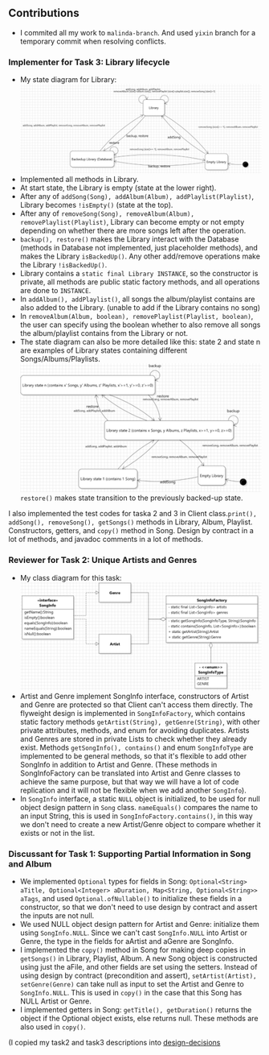 ## Contributions
- I commited all my work to `malinda-branch`. And used `yixin` branch for a temporary commit when resolving conflicts.

### Implementer for Task 3: Library lifecycle
- My state diagram for Library:
![library-state-diagram](./images/library-state.png)
- Implemented all methods in Library. 
- At start state, the Library is empty (state at the lower right).
- After any of `addSong(Song), addAlbum(Album), addPlaylist(Playlist)`, Library becomes `!isEmpty()` (state at the top).
- After any of `removeSong(Song), removeAlbum(Album), removePlaylist(Playlist)`, Library can become empty or not empty depending on whether there are more songs left after the operation.
- `backup(), restore()` makes the Library interact with the Database (methods in Database not implemented, just placeholder methods), and makes the Library `isBackedUp()`. Any other add/remove operations make the Library `!isBackedUp()`.
- Library contains a `static final Library INSTANCE`, so the constructor is private, all methods are public static factory methods, and all operations are done to `INSTANCE`.
- In `addAlbum(), addPlaylist()`, all songs the album/playlist contains are also added to the Library. (unable to add if the Library contains no song)
- In `removeAlbum(Album, boolean), removePlaylist(Playlist, boolean)`, the user can specify using the boolean whether to also remove all songs the album/playlist contains from the Library or not.
- The state diagram can also be more detailed like this: state 2 and state n are examples of Library states containing different Songs/Albums/Playlists.
![library-state-diagram-2](./images/library-state-2.png)
`restore()` makes state transition to the previously backed-up state.

I also implemented the test codes for taska 2 and 3 in Client class.`print(), addSong(), removeSong(), getSongs()` methods in Library, Album, Playlist. Constructors, getters, and `copy()` method in Song. Design by contract in a lot of methods, and javadoc comments in a lot of methods.


### Reviewer for Task 2: Unique Artists and Genres
- My class diagram for this task:
![artist-genre](./images/artist-genre.png)
- Artist and Genre implement SongInfo interface, constructors of Artist and Genre are protected so that Client can't access them directly. The flyweight design is implemented in `SongInfoFactory`, which contains static factory methods `getArtist(String), getGenre(String)`, with other private attributes, methods, and enum for avoiding duplicates. Artists and Genres are stored in private Lists to check whether they already exist. Methods `getSongInfo(), contains()` and enum `SongInfoType` are implemented to be general methods, so that it's flexible to add other SongInfo in addition to Artist and Genre. (These methods in SongInfoFactory can be translated into Artist and Genre classes to achieve the same purpose, but that way we will have a lot of code replication and it will not be flexible when we add another `SongInfo`).
- In `SongInfo` interface, a static `NULL` object is initialized, to be used for null object design pattern in `Song` class. `nameEquals()` compares the name to an input String, this is used in `SongInfoFactory.contains()`, in this way we don't need to create a new Artist/Genre object to compare whether it exists or not in the list.


### Discussant for Task 1: Supporting Partial Information in Song and Album
- We implemented `Optional` types for fields in Song: `Optional<String> aTitle, Optional<Integer> aDuration, Map<String, Optional<String>> aTags`, and used `Optional.ofNullable()` to initialize these fields in a constructor, so that we don't need to use design by contract and assert the inputs are not null. 
- We used NULL object design pattern for Artist and Genre: initialize them using `SongInfo.NULL`. Since we can't cast `SongInfo.NULL` into Artist or Genre, the type in the fields for aArtist and aGenre are SongInfo.
- I implemented the `copy()` method in Song for making deep copies in `getSongs()` in Library, Playlist, Album. A new Song object is constructed using just the aFile, and other fields are set using the setters. Instead of using design by contract (precondition and assert), `setArtist(Artist), setGenre(Genre)` can take null as input to set the Artist and Genre to `SongInfo.NULL`. This is used in `copy()` in the case that this Song has NULL Artist or Genre.
- I implemented getters in Song: `getTitle(), getDuration()` returns the object if the Optional object exists, else returns null. These methods are also used in `copy()`.

(I copied my task2 and task3 descriptions into [design-decisions](../design-decisions.md)

